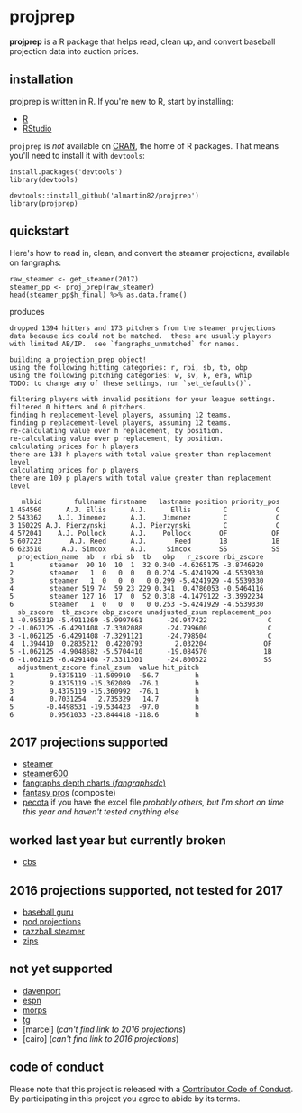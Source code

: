 # projprep
**projprep** is a R package that helps read, clean up, and convert baseball projection data into auction prices.

## installation
projprep is written in R.
If you're new to R, start by installing:

* [R](https://cran.r-project.org/)
* [RStudio](https://www.rstudio.com/products/RStudio/#Desktop)

`projprep` is *_not_* available on [CRAN](https://cran.r-project.org/), the home of R packages.  That means you'll need to install it with `devtools`:

```
install.packages('devtools')
library(devtools)

devtools::install_github('almartin82/projprep')
library(projprep)
```

## quickstart

Here's how to read in, clean, and convert the steamer projections, available on fangraphs:

```
raw_steamer <- get_steamer(2017)
steamer_pp <- proj_prep(raw_steamer)
head(steamer_pp$h_final) %>% as.data.frame()
```

produces
```
dropped 1394 hitters and 173 pitchers from the steamer projections
data because ids could not be matched.  these are usually players
with limited AB/IP.  see `fangraphs_unmatched` for names.

building a projection_prep object!
using the following hitting categories: r, rbi, sb, tb, obp
using the following pitching categories: w, sv, k, era, whip
TODO: to change any of these settings, run `set_defaults()`.

filtering players with invalid positions for your league settings.
filtered 0 hitters and 0 pitchers.
finding h replacement-level players, assuming 12 teams.
finding p replacement-level players, assuming 12 teams.
re-calculating value over h replacement, by position.
re-calculating value over p replacement, by position.
calculating prices for h players
there are 133 h players with total value greater than replacement level
calculating prices for p players
there are 109 p players with total value greater than replacement level

   mlbid        fullname firstname   lastname position priority_pos
1 454560      A.J. Ellis      A.J.      Ellis        C            C
2 543362    A.J. Jimenez      A.J.    Jimenez        C            C
3 150229 A.J. Pierzynski      A.J. Pierzynski        C            C
4 572041    A.J. Pollock      A.J.    Pollock       OF           OF
5 607223       A.J. Reed      A.J.       Reed       1B           1B
6 623510     A.J. Simcox      A.J.     Simcox       SS           SS
  projection_name  ab  r rbi sb  tb   obp   r_zscore rbi_zscore
1         steamer  90 10  10  1  32 0.340 -4.6265175 -3.8746920
2         steamer   1  0   0  0   0 0.274 -5.4241929 -4.5539330
3         steamer   1  0   0  0   0 0.299 -5.4241929 -4.5539330
4         steamer 519 74  59 23 229 0.341  0.4786053 -0.5464116
5         steamer 127 16  17  0  52 0.318 -4.1479122 -3.3992234
6         steamer   1  0   0  0   0 0.253 -5.4241929 -4.5539330
  sb_zscore  tb_zscore obp_zscore unadjusted_zsum replacement_pos
1 -0.955319 -5.4911269 -5.9997661      -20.947422               C
2 -1.062125 -6.4291408 -7.3302088      -24.799600               C
3 -1.062125 -6.4291408 -7.3291121      -24.798504               C
4  1.394410  0.2835212  0.4220793        2.032204              OF
5 -1.062125 -4.9048682 -5.5704410      -19.084570              1B
6 -1.062125 -6.4291408 -7.3311301      -24.800522              SS
  adjustment_zscore final_zsum  value hit_pitch
1         9.4375119 -11.509910  -56.7         h
2         9.4375119 -15.362089  -76.1         h
3         9.4375119 -15.360992  -76.1         h
4         0.7031254   2.735329   14.7         h
5        -0.4498531 -19.534423  -97.0         h
6         0.9561033 -23.844418 -118.6         h
```

## 2017 projections supported
* [steamer](http://www.fangraphs.com/projections.aspx?pos=all&stats=bat&type=steamer&team=0&lg=all&players=0)
* [steamer600](http://www.fangraphs.com/projections.aspx?pos=all&stats=bat&type=steamer600&team=0&lg=all&players=0)
* [fangraphs depth charts (_fangraphsdc_)](http://www.fangraphs.com/projections.aspx?pos=all&stats=bat&type=fan&team=0&lg=all&players=0)
* [fantasy pros](http://www.fantasypros.com/mlb/projections/hitters.php) (composite)
* [pecota](http://www.baseballprospectus.com/download.php?resource=PECOTA2017) if you have the excel file
_probably others, but I'm short on time this year and haven't tested anything else_

## worked last year but currently broken 
* [cbs](http://www.cbssports.com/fantasy/baseball/stats/sortable/cbs/OF/season/standard/projections?&print_rows=9999)

## 2016 projections supported, not tested for 2017

* [baseball guru](http://baseballguru.com/bbinside4.html)
* [pod projections](http://www.projectingx.com/baseball-player-projections/)
* [razzball steamer](http://razzball.com/steamer-hitter-projections/)
* [zips](http://www.fangraphs.com/projections.aspx?pos=all&stats=bat&type=fan&team=0&lg=all&players=0)

## not yet supported

* [davenport](http://claydavenport.com/projections/PROJHOME.shtml)
* [espn](http://games.espn.go.com/flb/tools/projections?display=alt)
* [morps](http://morps.mlblogs.com/category/morps/)
* [tg](http://www.tgfantasybaseball.com/baseball/projections.cfm)
* [marcel] (_can't find link to 2016 projections_)
* [cairo] (_can't find link to 2016 projections_)

## code of conduct

Please note that this project is released with a [Contributor Code of Conduct](CONDUCT.md). By participating in this project you agree to abide by its terms.
